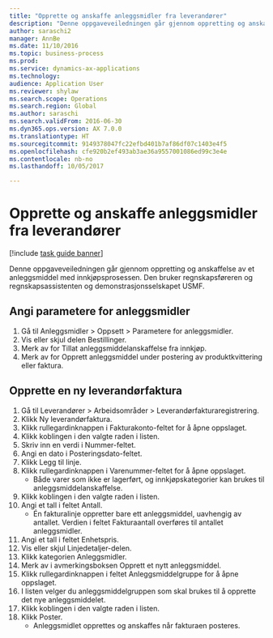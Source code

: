 ```yaml
--- 
title: "Opprette og anskaffe anleggsmidler fra leverandører"
description: "Denne oppgaveveiledningen går gjennom oppretting og anskaffelse av et anleggsmiddel med innkjøpsprosessen."
author: saraschi2
manager: AnnBe
ms.date: 11/10/2016
ms.topic: business-process
ms.prod: 
ms.service: dynamics-ax-applications
ms.technology: 
audience: Application User
ms.reviewer: shylaw
ms.search.scope: Operations
ms.search.region: Global
ms.author: saraschi
ms.search.validFrom: 2016-06-30
ms.dyn365.ops.version: AX 7.0.0
ms.translationtype: HT
ms.sourcegitcommit: 9149378047fc22efbd401b7af86df07c1403e4f5
ms.openlocfilehash: cfe920b2ef493ab3ae36a9557001086ed99c3e4e
ms.contentlocale: nb-no
ms.lasthandoff: 10/05/2017

---
```

# <a name="create-and-acquire-assets-from-accounts-payable"></a>Opprette og anskaffe anleggsmidler fra leverandører

[!include [task guide banner](../../includes/task-guide-banner.md)]

Denne oppgaveveiledningen går gjennom oppretting og anskaffelse av et anleggsmiddel med innkjøpsprosessen. Den bruker regnskapsføreren og regnskapsassistenten og demonstrasjonsselskapet USMF.


## <a name="set-fixed-assets-parameters"></a>Angi parametere for anleggsmidler
1. Gå til Anleggsmidler > Oppsett > Parametere for anleggsmidler.
2. Vis eller skjul delen Bestillinger.
3. Merk av for Tillat anleggsmiddelanskaffelse fra innkjøp.
4. Merk av for Opprett anleggsmiddel under postering av produktkvittering eller faktura.

## <a name="create-a-new-vendor-invoice"></a>Opprette en ny leverandørfaktura
1. Gå til Leverandører > Arbeidsområder > Leverandørfakturaregistrering.
2. Klikk Ny leverandørfaktura.
3. Klikk rullegardinknappen i Fakturakonto-feltet for å åpne oppslaget.
4. Klikk koblingen i den valgte raden i listen.
5. Skriv inn en verdi i Nummer-feltet.
6. Angi en dato i Posteringsdato-feltet.
7. Klikk Legg til linje.
8. Klikk rullegardinknappen i Varenummer-feltet for å åpne oppslaget.
    * Både varer som ikke er lagerført, og innkjøpskategorier kan brukes til anleggsmiddelanskaffelse.  
9. Klikk koblingen i den valgte raden i listen.
10. Angi et tall i feltet Antall.
    * Én fakturalinje oppretter bare ett anleggsmiddel, uavhengig av antallet.  Verdien i feltet Fakturaantall overføres til antallet anleggsmidler.  
11. Angi et tall i feltet Enhetspris.
12. Vis eller skjul Linjedetaljer-delen.
13. Klikk kategorien Anleggsmidler.
14. Merk av i avmerkingsboksen Opprett et nytt anleggsmiddel.
15. Klikk rullegardinknappen i feltet Anleggsmiddelgruppe for å åpne oppslaget.
16. I listen velger du anleggsmiddelgruppen som skal brukes til å opprette det nye anleggsmiddelet.
17. Klikk koblingen i den valgte raden i listen.
18. Klikk Poster.
    * Anleggsmidlet opprettes og anskaffes når fakturaen posteres.  


